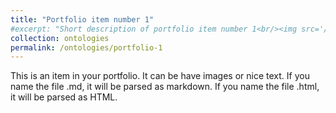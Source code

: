 ```yaml
---
title: "Portfolio item number 1"
#excerpt: "Short description of portfolio item number 1<br/><img src='/images/500x300.png'>"
collection: ontologies
permalink: /ontologies/portfolio-1
---
```




This is an item in your portfolio. It can be have images or nice text. If you name the file .md, it will be parsed as markdown. If you name the file .html, it will be parsed as HTML. 
